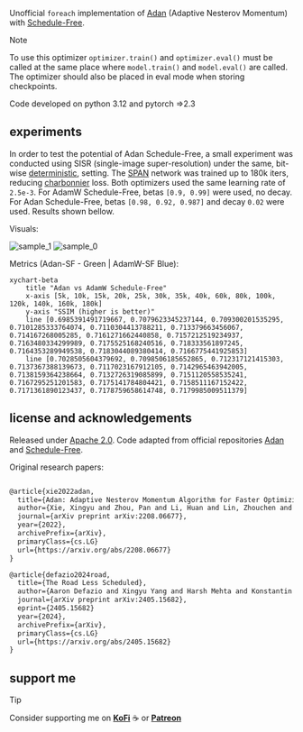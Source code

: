Unofficial `foreach` implementation of [Adan](https://github.com/sail-sg/Adan) (Adaptive Nesterov Momentum) with [Schedule-Free](https://github.com/facebookresearch/schedule_free). 

> [!NOTE]
> To use this optimizer `optimizer.train()` and `optimizer.eval()` must be called at the same place where `model.train()` and `model.eval()` are called. The optimizer should also be placed in eval mode when storing checkpoints.

Code developed on python 3.12 and pytorch =>2.3

## experiments

In order to test the potential of Adan Schedule-Free, a small experiment was conducted using SISR (single-image super-resolution) under the same, bit-wise [deterministic](https://pytorch.org/docs/stable/generated/torch.use_deterministic_algorithms.html), setting. The [SPAN](https://github.com/hongyuanyu/SPAN) network was trained up to 180k iters, reducing [charbonnier](https://github.com/muslll/neosr/blob/master/neosr/losses/basic_loss.py#L133) loss. Both optimizers used the same learning rate of `2.5e-3`. For AdamW Schedule-Free, betas `[0.9, 0.99]` were used, no decay. For Adan Schedule-Free, betas `[0.98, 0.92, 0.987]` and decay `0.02` were used. Results shown bellow.

Visuals:

![sample_1](https://github.com/muslll/neosr/assets/132400428/338899817-e167d3b7-0031-4e94-b8a4-b7e187877d14)
![sample_0](https://github.com/muslll/neosr/assets/132400428/338900190-a42e5117-cef3-49fe-bbf8-0a4f7032f71c)

Metrics (Adan-SF - Green | AdamW-SF Blue):
```mermaid
xychart-beta
    title "Adan vs AdamW Schedule-Free"
    x-axis [5k, 10k, 15k, 20k, 25k, 30k, 35k, 40k, 60k, 80k, 100k, 120k, 140k, 160k, 180k]
    y-axis "SSIM (higher is better)"
    line [0.6985391491719667, 0.7079623345237144, 0.709300201535295, 0.7101285333764074, 0.7110304413788211, 0.713379663456067, 0.714167268005285, 0.7161271662440858, 0.7157212519234937, 0.7163480334299989, 0.7175525168240516, 0.718333561897245, 0.7164353289949538, 0.7183044089380414, 0.7166775441925853]
    line [0.7028505604379692, 0.7098506185652865, 0.712317121415303, 0.7137367388139673, 0.7117023167912105, 0.7142965463942005, 0.7138159364238664, 0.7132726319085899, 0.7151120558535241, 0.7167295251201583, 0.7175141784804421, 0.7158511167152422, 0.7171361890123437, 0.7178759658614748, 0.7179985009511379]

```

## license and acknowledgements

Released under [Apache 2.0](https://github.com/muslll/adan_schedule_free/license). Code adapted from official repositories [Adan](https://github.com/sail-sg/Adan) and [Schedule-Free](https://github.com/facebookresearch/schedule_free).

Original research papers:
```tex

@article{xie2022adan,
  title={Adan: Adaptive Nesterov Momentum Algorithm for Faster Optimizing Deep Models},
  author={Xie, Xingyu and Zhou, Pan and Li, Huan and Lin, Zhouchen and Yan, Shuicheng},
  journal={arXiv preprint arXiv:2208.06677},
  year={2022},
  archivePrefix={arXiv},
  primaryClass={cs.LG}
  url={https://arxiv.org/abs/2208.06677}
}

@article{defazio2024road,
  title={The Road Less Scheduled},
  author={Aaron Defazio and Xingyu Yang and Harsh Mehta and Konstantin Mishchenko and Ahmed Khaled and Ashok Cutkosky},
  journal={arXiv preprint arXiv:2405.15682},
  eprint={2405.15682}
  year={2024},
  archivePrefix={arXiv},
  primaryClass={cs.LG}
  url={https://arxiv.org/abs/2405.15682}
}
```

## support me

> [!TIP]
> Consider supporting me on [**KoFi**](https://ko-fi.com/muslll) &#9749; or [**Patreon**](https://www.patreon.com/neosr)
